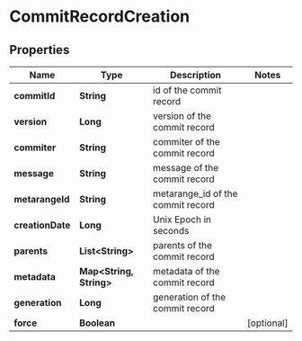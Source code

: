 

# CommitRecordCreation


## Properties

| Name | Type | Description | Notes |
|------------ | ------------- | ------------- | -------------|
|**commitId** | **String** | id of the commit record |  |
|**version** | **Long** | version of the commit record |  |
|**commiter** | **String** | commiter of the commit record |  |
|**message** | **String** | message of the commit record |  |
|**metarangeId** | **String** | metarange_id of the commit record |  |
|**creationDate** | **Long** | Unix Epoch in seconds |  |
|**parents** | **List&lt;String&gt;** | parents of the commit record |  |
|**metadata** | **Map&lt;String, String&gt;** | metadata of the commit record |  |
|**generation** | **Long** | generation of the commit record |  |
|**force** | **Boolean** |  |  [optional] |



